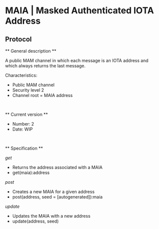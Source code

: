 # MAIA | Masked Authenticated IOTA Address

## Protocol

** General description **

A public MAM channel in which each message is an IOTA address and which always returns the last message.

Characteristics:
- Public MAM channel
- Security level 2
- Channel root = MAIA address

&nbsp;

** Current version **

- Number: 2
- Date: WIP

&nbsp;

** Specification **

*get*
- Returns the address associated with a MAIA
- get(maia):address

*post*
- Creates a new MAIA for a given address
- post(address, seed = [autogenerated]):maia

*update*
- Updates the MAIA with a new address
- update(address, seed)